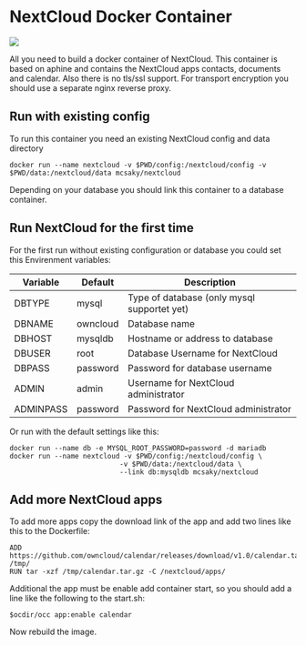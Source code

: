 # NextCloud Docker Container  
[![](https://images.microbadger.com/badges/image/mcsaky/nextcloud.svg)](https://microbadger.com/images/mcsaky/nextcloud "Get your own image badge on microbadger.com")

All you need to build a docker container of NextCloud.
This container is based on aphine and contains the NextCloud apps contacts, documents and calendar.
Also there is no tls/ssl support. For transport encryption you should use a separate
nginx reverse proxy.

## Run with existing config
To run this container you need an existing NextCloud config and data directory

    docker run --name nextcloud -v $PWD/config:/nextcloud/config -v $PWD/data:/nextcloud/data mcsaky/nextcloud

Depending on your database you should link this container to a database container.

## Run NextCloud for the first time
For the first run without existing configuration or database you could set this
Envirenment variables:

|Variable| Default | Description |
|--------|---------|-------------|
|DBTYPE  | mysql       | Type of database (only mysql supportet yet)|
|DBNAME  | owncloud    | Database name                              |
|DBHOST  | mysqldb     | Hostname or address to database           |
|DBUSER  | root        | Database Username for NextCloud             |
|DBPASS  | password    | Password for database username             |
|ADMIN   | admin       | Username for NextCloud administrator        |
|ADMINPASS| password   | Password for NextCloud administrator        |

Or run with the default settings like this:

    docker run --name db -e MYSQL_ROOT_PASSWORD=password -d mariadb
    docker run --name nextcloud -v $PWD/config:/nextcloud/config \
                               -v $PWD/data:/nextcloud/data \
                               --link db:mysqldb mcsaky/nextcloud


## Add more NextCloud apps
To add more apps copy the download link of the app and add two lines like this to
the Dockerfile:

    ADD	https://github.com/owncloud/calendar/releases/download/v1.0/calendar.tar.gz /tmp/
    RUN	tar -xzf /tmp/calendar.tar.gz -C /nextcloud/apps/

Additional the app must be enable add container start, so you should add a line
like the following to the start.sh:

    $ocdir/occ app:enable calendar

Now rebuild the image.

